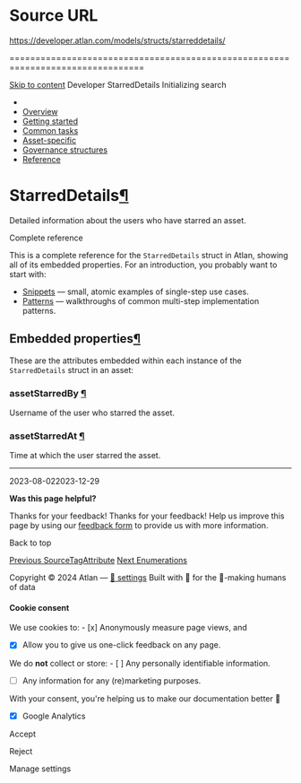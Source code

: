 # Source URL
https://developer.atlan.com/models/structs/starreddetails/

================================================================================

<!--
canonical: https://developer.atlan.com/models/structs/starreddetails/
meta-content-security-policy: object-src 'none'; base-uri 'self'; manifest-src 'self'; media-src 'self';
meta-description: Dear Developers
meta-generator: mkdocs-1.6.1, mkdocs-material-9.6.14
meta-og-description: Dear Developers
meta-og-image: https://developer.atlan.com/assets/images/social/models/structs/starreddetails.png
meta-og-image-height: 630
meta-og-image-type: image/png
meta-og-image-width: 1200
meta-og-title: StarredDetails - Developer
meta-og-type: website
meta-og-url: https://developer.atlan.com/models/structs/starreddetails/
meta-twitter:card: summary_large_image
meta-twitter:description: Dear Developers
meta-twitter:image: https://developer.atlan.com/assets/images/social/models/structs/starreddetails.png
meta-twitter:title: StarredDetails - Developer
meta-viewport: width=device-width,initial-scale=1
title: StarredDetails - Developer
-->

[Skip to content](#starreddetails) Developer StarredDetails Initializing search 

* 
* [Overview](../../..)
* [Getting started](../../../getting-started/)
* [Common tasks](../../../snippets/)
* [Asset\-specific](../../../patterns/)
* [Governance structures](../../../governance/)
* [Reference](../../../reference/)

StarredDetails[¶](#starreddetails "Permanent link")
===================================================

Detailed information about the users who have starred an asset.

Complete reference

This is a complete reference for the `StarredDetails` struct in Atlan, showing all of its embedded properties. For an introduction, you probably want to start with:

* [Snippets](../../../snippets/) — small, atomic examples of single\-step use cases.
* [Patterns](../../../patterns/) — walkthroughs of common multi\-step implementation patterns.

Embedded properties[¶](#embedded-properties "Permanent link")
-------------------------------------------------------------

These are the attributes embedded within each instance of the `StarredDetails` struct in an asset:

### assetStarredBy [¶](#assetstarredby "Permanent link")

Username of the user who starred the asset.

### assetStarredAt [¶](#assetstarredat "Permanent link")

Time at which the user starred the asset.

---

2023\-08\-022023\-12\-29

**Was this page helpful?**

Thanks for your feedback! Thanks for your feedback! Help us improve this page by using our [feedback form](https://docs.google.com/forms/d/e/1FAIpQLScfoq7vqEn8S4QvN0ehPp0MRy6WYK5x-okJDqD69lHgoPPWtg/viewform?usp=pp_url&entry.1800719315=/models/structs/starreddetails/) to provide us with more information. 

Back to top

[Previous SourceTagAttribute](../sourcetagattribute/) [Next Enumerations](../../enums/) 

Copyright © 2024 Atlan — [🍪 settings](#__consent) 
Built with 💙 for the 🤖\-making humans of data 

#### Cookie consent

We use cookies to: - [x] Anonymously measure page views, and
- [x] Allow you to give us one\-click feedback on any page.

 We do **not** collect or store: - [ ] Any personally identifiable information.
- [ ] Any information for any (re)marketing purposes.

 With your consent, you're helping us to make our documentation better 💙

- [x] Google Analytics

Accept

Reject

Manage settings

